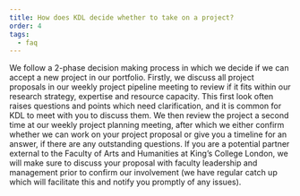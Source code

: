 ```yaml
---
title: How does KDL decide whether to take on a project?
order: 4
tags:
  - faq
---
```


We follow a 2-phase decision making process in which we decide if we can accept a new project in our portfolio. Firstly, we discuss all project proposals in our weekly project pipeline meeting to review if it fits within our research strategy, expertise and resource capacity. This first look often raises questions and points which need clarification, and it is common for KDL to meet with you to discuss them. We then review the project a second time at our weekly project planning meeting, after which we either confirm whether we can work on your project proposal or give you a timeline for an answer, if there are any outstanding questions. If you are a potential partner external to the Faculty of Arts and Humanities at King’s College London, we will make sure to discuss your proposal with faculty leadership and management prior to confirm our involvement (we have regular catch up which will facilitate this and notify you promptly of any issues).
